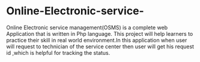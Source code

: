 # Online-Electronic-service-
Online Electronic service management(OSMS) is a complete web Application that is written in Php language. This project will help learners to practice their skill in real world environment.In this application when user will request to technician of the service center then user will get his request id ,which is helpful for tracking the status.
